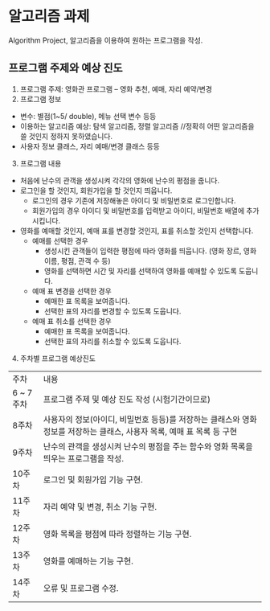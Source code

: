 # 알고리즘 과제

Algorithm Project, 알고리즘을 이용하여 원하는 프로그램을 작성.

## 프로그램 주제와 예상 진도

1. 프로그램 주제: 영화관 프로그램 – 영화 추천, 예매, 자리 예약/변경<br>
2. 프로그램 정보
- 변수: 별점(1~5/ double), 메뉴 선택 변수 등등
- 이용하는 알고리즘 예상: 탐색 알고리즘, 정렬 알고리즘 //정확히 어떤 알고리즘을 쓸 것인지 정하지 못하였습니다.
- 사용자 정보 클래스, 자리 예매/변경 클래스 등등
3. 프로그램 내용
- 처음에 난수의 관객을 생성시켜 각각의 영화에 난수의 평점을 줍니다.
- 로그인을 할 것인지, 회원가입을 할 것인지 띄웁니다.
  - 로그인의 경우 기존에 저장해놓은 아이디 및 비밀번호로 로그인합니다.
  - 회원가입의 경우 아이디 및 비밀번호를 입력받고 아이디, 비밀번호 배열에 추가시킵니다.
- 영화를 예매할 것인지, 예매 표를 변경할 것인지, 표를 취소할 것인지 선택합니다.
  - 예매를 선택한 경우
    - 생성시킨 관객들이 입력한 평점에 따라 영화를 띄웁니다. (영화 장르, 영화 이름, 평점, 관객 수 등)
    - 영화를 선택하면 시간 및 자리를 선택하여 영화를 예매할 수 있도록 도웁니다.
  - 예매 표 변경을 선택한 경우
    - 예매한 표 목록을 보여줍니다.
    - 선택한 표의 자리를 변경할 수 있도록 도웁니다.
  - 예매 표 취소를 선택한 경우
    - 예매한 표 목록을 보여줍니다.
    - 선택한 표의 자리를 취소할 수 있도록 도웁니다.

4. 주차별 프로그램 예상진도

<table>
  <tr>
    <td colspan = 2>주차</td>
    <td colspan = 4>내용</td>
  </tr>
  <tr>
    <td colspan = 2>6 ~ 7주차</td>
    <td colspan = 4>프로그램 주제 및 예상 진도 작성 (시험기간이므로)</td>
  </tr>
  <tr>
    <td colspan = 2>8주차</td>
    <td colspan = 4>사용자의 정보(아이디, 비밀번호 등등)를 저장하는 클래스와 영화 정보를 저장하는 클래스, 사용자 목록, 예매 표 목록 등 구현</td>
  </tr>
  <tr>
    <td colspan = 2>9주차</td>
    <td colspan = 4>난수의 관객을 생성시켜 난수의 평점을 주는 함수와 영화 목록을 띄우는 프로그램을 작성.</td>
  </tr>
  <tr>
    <td colspan = 2>10주차</td>
    <td colspan = 4>로그인 및 회원가입 기능 구현.</td>
  </tr>
  <tr>
    <td colspan = 2>11주차</td>
    <td colspan = 4>자리 예약 및 변경, 취소 기능 구현.</td>
  </tr>
  <tr>
    <td colspan = 2>12주차</td>
    <td colspan = 4>영화 목록을 평점에 따라 정렬하는 기능 구현.</td>
  </tr>
  <tr>
    <td colspan = 2>13주차</td>
    <td colspan = 4>영화를 예매하는 기능 구현.</td>
  </tr>
  <tr>
    <td colspan = 2>14주차</td>
    <td colspan = 4>오류 및 프로그램 수정.</td>
  </tr>
</table>


